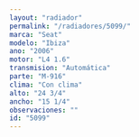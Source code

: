 ```yaml
---
layout: "radiador"
permalink: "/radiadores/5099/"
marca: "Seat"
modelo: "Ibiza"
ano: "2006"
motor: "L4 1.6"
transmision: "Automática"
parte: "M-916"
clima: "Con clima"
alto: "24 3/4"
ancho: "15 1/4"
observaciones: ""
id: "5099"
---
```


